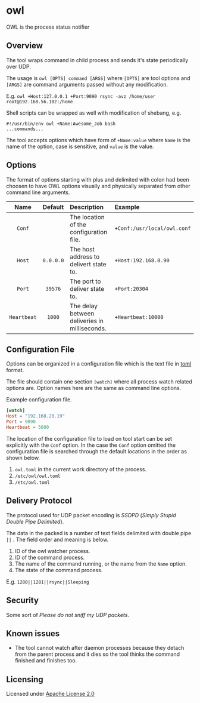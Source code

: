 # owl
OWL is the process status notifier

## Overview

The tool wraps command in child process and sends it's state periodically
over UDP.

The usage is `owl [OPTS] command [ARGS]` where `[OPTS]` are tool options
and `[ARGS]` are command arguments passed without any modification.

E.g. `owl +Host:127.0.0.1 +Port:9090 rsync -avz /home/user root@192.168.56.102:/home` 

Shell scripts can be wrapped as well with modification of shebang, e.g.

``` shell
#!/usr/bin/env owl +Name:Awesome_Job bash
...commands...
```

The tool accepts options which have form of `+Name:value` where `Name` is the name
of the option, case is sensitive, and `value` is the value.

## Options

The format of options starting with plus and delimited with colon had been choosen
to have OWL options visually and physically separated from other command line arguments.

| Name | Default | Description | Example |
| :--: | :-----: | :---------- | :------ |
| `Conf` | | The location of the configuration file.| `+Conf:/usr/local/owl.conf` |
| `Host` | `0.0.0.0` | The host address to delivert state to.| `+Host:192.168.0.90` |
| `Port` | `39576` |The port to deliver state to.| `+Port:20304` |
| `Heartbeat` | `1000` | The delay between deliveries in milliseconds.| `+Heartbeat:10000` |

## Configuration File

Options can be organized in a configuration file which is the text file in 
[toml](https://en.wikipedia.org/wiki/TOML) format.

The file should contain one section `[watch]` where all process watch related options
are. Option names here are the same as command line options.

Example configuration file.

``` toml
[watch]
Host = "192.168.20.19"
Port = 9090
Heartbeat = 5000
```

The location of the configuration file to load on tool start can be set explicitly with
the `Conf` option. In the case the `Conf` option omitted the configuration file is
searched through the default locations in the order as shown below.

1. `owl.toml` in the current work directory of the process.
2. `/etc/owl/owl.toml` 
3. `/etc/owl.toml` 

## Delivery Protocol

The protocol used for UDP packet encoding is _SSDPD_ (_Simply Stupid Double Pipe Delimited_).

The data in the packed is a number of text fields delimited with double pipe `||` . The field
order and meaning is below.

1. ID of the owl watcher process.
2. ID of the command process.
3. The name of the command running, or the name from the `Name` option.
4. The state of the command process.

E.g. `1280||1281||rsync||Sleeping` 

## Security

Some sort of _Please do not sniff my UDP packets_.

## Known issues

* The tool cannot watch after daemon processes because they detach from the parent process
  and it dies so the tool thinks the command finished and finishes too.

## Licensing

Licensed under [Apache License 2.0](LICENSE)


